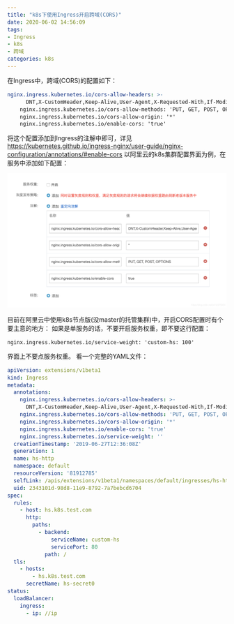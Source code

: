 ```yaml
---
title: "k8s下使用Ingress开启跨域(CORS)"
date: 2020-06-02 14:56:09
tags: 
- Ingress
- k8s
- 跨域
categories: k8s
---
```


在Ingress中，跨域(CORS)的配置如下：

```yaml
nginx.ingress.kubernetes.io/cors-allow-headers: >-
      DNT,X-CustomHeader,Keep-Alive,User-Agent,X-Requested-With,If-Modified-Since,Cache-Control,Content-Type,Authorization
    nginx.ingress.kubernetes.io/cors-allow-methods: 'PUT, GET, POST, OPTIONS'
    nginx.ingress.kubernetes.io/cors-allow-origin: '*'
    nginx.ingress.kubernetes.io/enable-cors: 'true'
```

<!--more-->

将这个配置添加到Ingress的注解中即可，详见
https://kubernetes.github.io/ingress-nginx/user-guide/nginx-configuration/annotations/#enable-cors
以阿里云的k8s集群配置界面为例，在服务中添加如下配置：

![img](k8s下使用Ingress开启跨域-CORS/20190630222747938.png)

目前在阿里云中使用k8s节点版(没master的托管集群)中，开启CORS配置时有个要主意的地方：
如果是单服务的话，不要开启服务权重，即不要这行配置：

```
nginx.ingress.kubernetes.io/service-weight: 'custom-hs: 100'
```

界面上不要点服务权重。
看一个完整的YAML文件：

```yaml
apiVersion: extensions/v1beta1
kind: Ingress
metadata:
  annotations:
    nginx.ingress.kubernetes.io/cors-allow-headers: >-
      DNT,X-CustomHeader,Keep-Alive,User-Agent,X-Requested-With,If-Modified-Since,Cache-Control,Content-Type,Authorization
    nginx.ingress.kubernetes.io/cors-allow-methods: 'PUT, GET, POST, OPTIONS'
    nginx.ingress.kubernetes.io/cors-allow-origin: '*'
    nginx.ingress.kubernetes.io/enable-cors: 'true'
    nginx.ingress.kubernetes.io/service-weight: ''
  creationTimestamp: '2019-06-27T12:36:08Z'
  generation: 1
  name: hs-http
  namespace: default
  resourceVersion: '81912785'
  selfLink: /apis/extensions/v1beta1/namespaces/default/ingresses/hs-http
  uid: 2343101d-98d8-11e9-8792-7a7bebcd6704
spec:
  rules:
    - host: hs.k8s.test.com
      http:
        paths:
          - backend:
              serviceName: custom-hs
              servicePort: 80
            path: /
  tls:
    - hosts:
        - hs.k8s.test.com
      secretName: hs-secret0
status:
  loadBalancer:
    ingress:
      - ip: //ip
```

